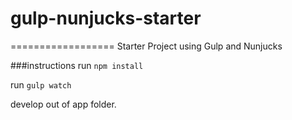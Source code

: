# gulp-nunjucks-starter

==================
Starter Project using Gulp and Nunjucks

###instructions
run `npm install`

run `gulp watch`

develop out of app folder.